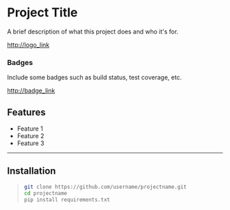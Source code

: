 # Project Title

A brief description of what this project does and who it's for.

[http://logo_link](http://logo_link)

### Badges

Include some badges such as build status, test coverage, etc.

[http://badge_link](http://badge_link)

## Features

- Feature 1  
- Feature 2  
- Feature 3

---

## Installation

> ```bash
> git clone https://github.com/username/projectname.git
> cd projectname
> pip install requirements.txt
